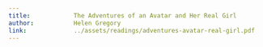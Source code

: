```yaml
---
title:            The Adventures of an Avatar and Her Real Girl
author:           Helen Gregory
link:             ../assets/readings/adventures-avatar-real-girl.pdf
---
```

